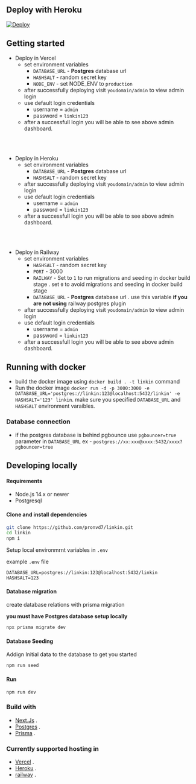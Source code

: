 ## Deploy with Heroku

[![Deploy](https://www.herokucdn.com/deploy/button.svg)](https://heroku.com/deploy?template=https://github.com/pronvd7/linkin)



## Getting started

- Deploy in Vercel
  - set environment variables
    - `DATABASE_URL` - **Postgres** database url
    - `HASHSALT` - random secret key
    - `NODE_ENV` - set NODE_ENV to `production`
  - after successfully deploying visit `youdomain/admin` to view admin login
  - use default login credentials
    - username = `admin`
    - password = `linkin123`
  - after a successfull login you will be able to see above admin dashboard.

<br>
<br>

- Deploy in Heroku
  - set environment variables
    - `DATABASE_URL` - **Postgres** database url
    - `HASHSALT` - random secret key
  - after successfully deploying visit `youdomain/admin` to view admin login
  - use default login credentials
    - username = `admin`
    - password = `linkin123`
  - after a successfull login you will be able to see above admin dashboard.
    <br>

<br>
<br>

- Deploy in Railway
  - set environment variables
    - `HASHSALT` - random secret key
    - `PORT` - 3000
    - `RAILWAY` - Set to `1` to run migrations and seeding in docker build stage . set `0` to avoid migrations and seeding in docker build stage
    - `DATABASE_URL` - **Postgres** database url . use this variable **if you are not using** railway postgres plugin
  - after successfully deploying visit `youdomain/admin` to view admin login
  - use default login credentials
    - username = `admin`
    - password = `linkin123`
  - after a successfull login you will be able to see above admin dashboard.
    <br>

## Running with docker

- build the docker image using `docker build . -t linkin` command
- Run the docker image `docker run -d -p 3000:3000 -e DATABASE_URL='postgres://linkin:123@localhost:5432/linkin' -e HASHSALT='123' linkin`. make sure you specified `DATABASE_URL` and `HASHSALT` environment varaibles.

### Database connection

- if the postgres database is behind pgbounce use `pgbouncer=true` parameter in `DATABASE_URL` ex - `postgres://xx:xxx@xxxx:5432/xxxx?pgbouncer=true`

## Developing locally

#### Requirements

- Node.js 14.x or newer
- Postgresql

#### Clone and install dependencies

```bash
git clone https://github.com/pronvd7/linkin.git
cd linkin
npm i
```

<!-- Setup local environmrnt variables in [config.js](configs/config.js) -->

Setup local environmrnt variables in `.env`

example `.env` file

```
DATABASE_URL=postgres://linkin:123@localhost:5432/linkin
HASHSALT=123
```

#### Database migration

create database relations with prisma migration

**you must have Postgres database setup locally**

```bash
npx prisma migrate dev
```

#### Database Seeding

Addign Initial data to the database to get you started

```bash
npm run seed
```

#### Run

```
npm run dev
```

### Build with

- [Next.Js](https://nextjs.org/) .
- [Postgres](https://www.postgresql.org/) .
- [Prisma](https://www.prisma.io/) .

### Currently supported hosting in

- [Vercel](https://vercel.com/) .
- [Heroku](https://heroku.com/) .
- [railway](https://railway.app/) .


